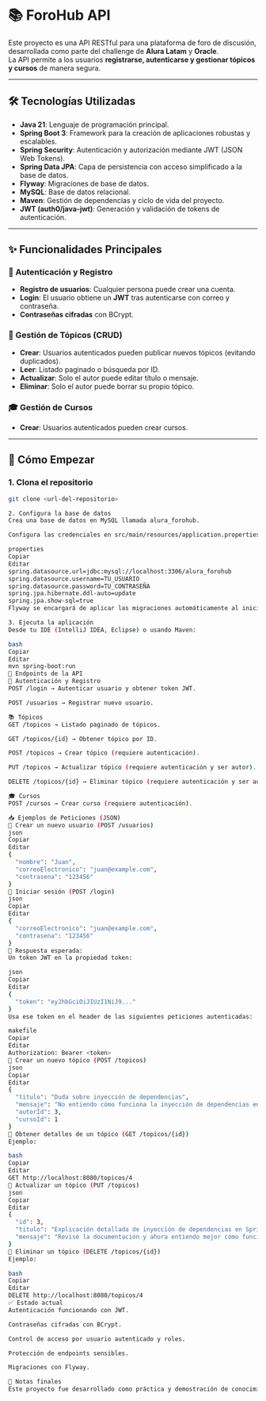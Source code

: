 # 📚 ForoHub API

Este proyecto es una API RESTful para una plataforma de foro de discusión, desarrollada como parte del challenge de **Alura Latam** y **Oracle**.  
La API permite a los usuarios **registrarse, autenticarse y gestionar tópicos y cursos** de manera segura.

---

## 🛠️ Tecnologías Utilizadas

- **Java 21**: Lenguaje de programación principal.
- **Spring Boot 3**: Framework para la creación de aplicaciones robustas y escalables.
- **Spring Security**: Autenticación y autorización mediante JWT (JSON Web Tokens).
- **Spring Data JPA**: Capa de persistencia con acceso simplificado a la base de datos.
- **Flyway**: Migraciones de base de datos.
- **MySQL**: Base de datos relacional.
- **Maven**: Gestión de dependencias y ciclo de vida del proyecto.
- **JWT (auth0/java-jwt)**: Generación y validación de tokens de autenticación.

---

## ✨ Funcionalidades Principales

### 🔐 Autenticación y Registro
- **Registro de usuarios**: Cualquier persona puede crear una cuenta.
- **Login**: El usuario obtiene un **JWT** tras autenticarse con correo y contraseña.
- **Contraseñas cifradas** con BCrypt.

### 📌 Gestión de Tópicos (CRUD)
- **Crear**: Usuarios autenticados pueden publicar nuevos tópicos (evitando duplicados).
- **Leer**: Listado paginado o búsqueda por ID.
- **Actualizar**: Solo el autor puede editar título o mensaje.
- **Eliminar**: Solo el autor puede borrar su propio tópico.

### 🎓 Gestión de Cursos
- **Crear**: Usuarios autenticados pueden crear cursos.

---

## 🚀 Cómo Empezar

### 1. Clona el repositorio

```bash
git clone <url-del-repositorio>

2. Configura la base de datos
Crea una base de datos en MySQL llamada alura_forohub.

Configura las credenciales en src/main/resources/application.properties:

properties
Copiar
Editar
spring.datasource.url=jdbc:mysql://localhost:3306/alura_forohub
spring.datasource.username=TU_USUARIO
spring.datasource.password=TU_CONTRASEÑA
spring.jpa.hibernate.ddl-auto=update
spring.jpa.show-sql=true
Flyway se encargará de aplicar las migraciones automáticamente al iniciar el proyecto.

3. Ejecuta la aplicación
Desde tu IDE (IntelliJ IDEA, Eclipse) o usando Maven:

bash
Copiar
Editar
mvn spring-boot:run
📡 Endpoints de la API
🔐 Autenticación y Registro
POST /login → Autenticar usuario y obtener token JWT.

POST /usuarios → Registrar nuevo usuario.

📚 Tópicos
GET /topicos → Listado paginado de tópicos.

GET /topicos/{id} → Obtener tópico por ID.

POST /topicos → Crear tópico (requiere autenticación).

PUT /topicos → Actualizar tópico (requiere autenticación y ser autor).

DELETE /topicos/{id} → Eliminar tópico (requiere autenticación y ser autor).

🎓 Cursos
POST /cursos → Crear curso (requiere autenticación).

📥 Ejemplos de Peticiones (JSON)
🔸 Crear un nuevo usuario (POST /usuarios)
json
Copiar
Editar
{
  "nombre": "Juan",
  "correoElectronico": "juan@example.com",
  "contrasena": "123456"
}
🔸 Iniciar sesión (POST /login)
json
Copiar
Editar
{
  "correoElectronico": "juan@example.com",
  "contrasena": "123456"
}
🔐 Respuesta esperada:
Un token JWT en la propiedad token:

json
Copiar
Editar
{
  "token": "eyJhbGciOiJIUzI1NiJ9..."
}
Usa ese token en el header de las siguientes peticiones autenticadas:

makefile
Copiar
Editar
Authorization: Bearer <token>
🔸 Crear un nuevo tópico (POST /topicos)
json
Copiar
Editar
{
  "titulo": "Duda sobre inyección de dependencias",
  "mensaje": "No entiendo cómo funciona la inyección de dependencias en Spring Boot. ¿Podrían explicarlo con un ejemplo?",
  "autorId": 3,
  "cursoId": 1
}
🔸 Obtener detalles de un tópico (GET /topicos/{id})
Ejemplo:

bash
Copiar
Editar
GET http://localhost:8080/topicos/4
🔸 Actualizar un tópico (PUT /topicos)
json
Copiar
Editar
{
  "id": 3,
  "titulo": "Explicación detallada de inyección de dependencias en Spring",
  "mensaje": "Revisé la documentación y ahora entiendo mejor cómo funciona. ¿Podríamos discutir un ejemplo de inyección con una interfaz?"
}
🔸 Eliminar un tópico (DELETE /topicos/{id})
Ejemplo:

bash
Copiar
Editar
DELETE http://localhost:8080/topicos/4
✅ Estado actual
Autenticación funcionando con JWT.

Contraseñas cifradas con BCrypt.

Control de acceso por usuario autenticado y roles.

Protección de endpoints sensibles.

Migraciones con Flyway.

📌 Notas finales
Este proyecto fue desarrollado como práctica y demostración de conocimientos en desarrollo backend con Spring Boot y seguridad moderna con JWT.
